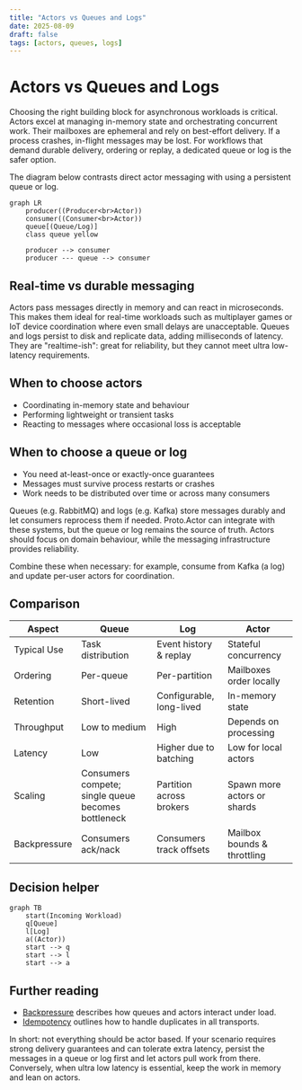 ```yaml
---
title: "Actors vs Queues and Logs"
date: 2025-08-09
draft: false
tags: [actors, queues, logs]
---
```


# Actors vs Queues and Logs

Choosing the right building block for asynchronous workloads is critical. Actors excel at managing in-memory state and orchestrating concurrent work. Their mailboxes are ephemeral and rely on best-effort delivery. If a process crashes, in-flight messages may be lost. For workflows that demand durable delivery, ordering or replay, a dedicated queue or log is the safer option.

The diagram below contrasts direct actor messaging with using a persistent queue or log.

```mermaid
graph LR
    producer((Producer<br>Actor))
    consumer((Consumer<br>Actor))
    queue[(Queue/Log)]
    class queue yellow

    producer --> consumer
    producer --- queue --> consumer
```

## Real-time vs durable messaging

Actors pass messages directly in memory and can react in microseconds. This makes them ideal for real-time workloads such as multiplayer games or IoT device coordination where even small delays are unacceptable. Queues and logs persist to disk and replicate data, adding milliseconds of latency. They are "realtime-ish": great for reliability, but they cannot meet ultra low-latency requirements.

## When to choose actors

- Coordinating in-memory state and behaviour
- Performing lightweight or transient tasks
- Reacting to messages where occasional loss is acceptable

## When to choose a queue or log

- You need at-least-once or exactly-once guarantees
- Messages must survive process restarts or crashes
- Work needs to be distributed over time or across many consumers

Queues (e.g. RabbitMQ) and logs (e.g. Kafka) store messages durably and let consumers reprocess them if needed. Proto.Actor can integrate with these systems, but the queue or log remains the source of truth. Actors should focus on domain behaviour, while the messaging infrastructure provides reliability.

Combine these when necessary: for example, consume from Kafka (a log) and update per-user actors for coordination.

## Comparison

| Aspect | Queue | Log | Actor |
|-------|------|-----|------|
|Typical Use|Task distribution|Event history & replay|Stateful concurrency|
|Ordering|Per-queue|Per-partition|Mailboxes order locally|
|Retention|Short-lived|Configurable, long-lived|In-memory state|
|Throughput|Low to medium|High|Depends on processing|
|Latency|Low|Higher due to batching|Low for local actors|
|Scaling|Consumers compete; single queue becomes bottleneck|Partition across brokers|Spawn more actors or shards|
|Backpressure|Consumers ack/nack|Consumers track offsets|Mailbox bounds & throttling|

## Decision helper

```mermaid
graph TB
    start(Incoming Workload)
    q[Queue]
    l[Log]
    a((Actor))
    start --> q
    start --> l
    start --> a
```

## Further reading

- [Backpressure](backpressure.md) describes how queues and actors interact under load.
- [Idempotency](idempotency.md) outlines how to handle duplicates in all transports.

In short: not everything should be actor based. If your scenario requires strong delivery guarantees and can tolerate extra latency, persist the messages in a queue or log first and let actors pull work from there. Conversely, when ultra low latency is essential, keep the work in memory and lean on actors.

